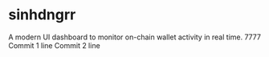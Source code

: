 # sinhdngrr
A modern UI dashboard to monitor on-chain wallet activity in real time. 7777
Commit 1 line
Commit 2 line
